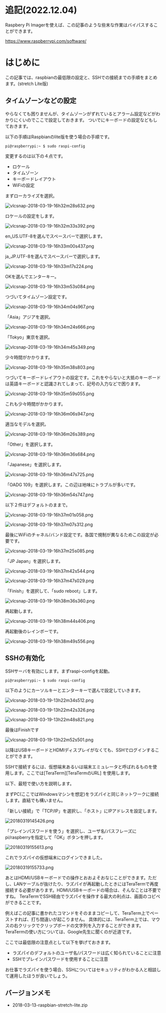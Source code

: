 <!--
title:   Raspbian stretch Liteで初期設定
tags:    RaspberryPi,Stretch,raspbian
id:      28d4451fcea598949aac
private: false
-->

# 追記(2022.12.04)

Raspbery Pi Imagerを使えば、この記事のような些末な作業はバイパスすることができます。

https://www.raspberrypi.com/software/


# はじめに

この記事では、raspbianの最低限の設定と、SSHでの接続までの手順をまとめます。(stretch Lite版)

## タイムゾーンなどの設定

やらなくても困りませんが、タイムゾーンがずれているとアラーム設定などがわかりにくいのでここで設定しておきます。
ついでにキーボードの設定などもしておきます。

以下の手順はRaspbianのlite版を使う場合の手順です。

```bash:コンソール
pi@raspberrypi:~ $ sudo raspi-config
```

変更するのは以下の４点です。

- ロケール
- タイムゾーン
- キーボードレイアウト
- WiFiの設定

まずローカライズを選択。

![vlcsnap-2018-03-19-16h32m28s632.png](https://qiita-image-store.s3.amazonaws.com/0/48424/7178fbf9-7a4a-05d1-8abe-12041d077257.png)

ロケールの設定をします。

![vlcsnap-2018-03-19-16h32m33s392.png](https://qiita-image-store.s3.amazonaws.com/0/48424/0e215459-433b-5e57-e0f7-318b2c6a3390.png)

en_US.UTF-8を選んでスペースバーで選択します。

![vlcsnap-2018-03-19-16h33m00s437.png](https://qiita-image-store.s3.amazonaws.com/0/48424/089cae94-7824-017c-ae0a-90543d6675d5.png)

ja_JP.UTF-8を選んでスペースバーで選択します。

![vlcsnap-2018-03-19-16h33m17s224.png](https://qiita-image-store.s3.amazonaws.com/0/48424/6f96379c-6204-9068-3b7c-9d42b520e224.png)

OKを選んでエンターキー。

![vlcsnap-2018-03-19-16h33m53s084.png](https://qiita-image-store.s3.amazonaws.com/0/48424/78758ed9-163c-4742-db57-b3b188aa9edc.png)

つづいてタイムゾーン設定です。

![vlcsnap-2018-03-19-16h34m04s967.png](https://qiita-image-store.s3.amazonaws.com/0/48424/0b9349d6-51d4-7d85-6289-c41dc24549c9.png)

「Asia」アジアを選択。

![vlcsnap-2018-03-19-16h34m24s666.png](https://qiita-image-store.s3.amazonaws.com/0/48424/7f277cb3-6c3f-31eb-5b0c-7643ccb8a6d6.png)

「Tokyo」東京を選択。

![vlcsnap-2018-03-19-16h34m45s349.png](https://qiita-image-store.s3.amazonaws.com/0/48424/98984de9-08c7-7373-f8da-39c5885a1216.png)

少々時間がかかります。

![vlcsnap-2018-03-19-16h35m38s803.png](https://qiita-image-store.s3.amazonaws.com/0/48424/54389830-067b-6ab5-36e0-bc70735d3fb9.png)

つづいてキーボードレイアウトの設定です。これをやらないと大抵のキーボードは英語キーボードと認識されてしまって、記号の入力などで困ります。

![vlcsnap-2018-03-19-16h35m59s055.png](https://qiita-image-store.s3.amazonaws.com/0/48424/bd5032e4-042d-24ab-6bdf-d84d4ff251c7.png)

これも少々時間がかかります。

![vlcsnap-2018-03-19-16h36m06s947.png](https://qiita-image-store.s3.amazonaws.com/0/48424/56458cb0-e5ce-e7b9-592d-4d178395edc1.png)

適当なモデルを選択。

![vlcsnap-2018-03-19-16h36m26s389.png](https://qiita-image-store.s3.amazonaws.com/0/48424/89ef25f6-6931-0000-8db0-aabc8710e2e4.png)

「Other」を選択します。

![vlcsnap-2018-03-19-16h36m36s684.png](https://qiita-image-store.s3.amazonaws.com/0/48424/447d07ba-cb25-2c45-3090-daef30e976a9.png)

「Japanese」を選択します。

![vlcsnap-2018-03-19-16h36m47s725.png](https://qiita-image-store.s3.amazonaws.com/0/48424/9ffef836-2ad7-6859-a123-5610823119dc.png)

「OADG 109」を選択します。この辺は地味にトラブルが多いです。

![vlcsnap-2018-03-19-16h36m54s747.png](https://qiita-image-store.s3.amazonaws.com/0/48424/f3b6d628-b2ae-6052-bcc0-98a2ab83eeb2.png)

以下２件はデフォルトのままで。

![vlcsnap-2018-03-19-16h37m01s058.png](https://qiita-image-store.s3.amazonaws.com/0/48424/49007fb7-dfaf-0c4a-fa41-f62ea741b90e.png)

![vlcsnap-2018-03-19-16h37m07s312.png](https://qiita-image-store.s3.amazonaws.com/0/48424/58907895-5fa2-bcfc-d6c1-f4db3eb53dac.png)

最後にWiFiのチャネル/バンド設定です。各国で規制が異なるためこの設定が必要です。

![vlcsnap-2018-03-19-16h37m25s085.png](https://qiita-image-store.s3.amazonaws.com/0/48424/4295b0c1-78a2-8ddf-1781-c9aabe817efb.png)

「JP Japan」を選択します。

![vlcsnap-2018-03-19-16h37m42s544.png](https://qiita-image-store.s3.amazonaws.com/0/48424/1bded223-121b-55dd-9e9f-6672a3e480c0.png)

![vlcsnap-2018-03-19-16h37m47s029.png](https://qiita-image-store.s3.amazonaws.com/0/48424/34240bd6-9a49-3610-48fe-7720f660a1ae.png)

「Finish」を選択して、「sudo reboot」します。

![vlcsnap-2018-03-19-16h38m36s360.png](https://qiita-image-store.s3.amazonaws.com/0/48424/e02a68e0-a706-e057-f3b0-109c03ccfc7b.png)

再起動します。

![vlcsnap-2018-03-19-16h38m44s406.png](https://qiita-image-store.s3.amazonaws.com/0/48424/d17c35b4-830a-e83f-4956-d2641da77b63.png)

再起動後のレインボーです。

![vlcsnap-2018-03-19-16h38m49s556.png](https://qiita-image-store.s3.amazonaws.com/0/48424/47bc2a5d-9c70-ec36-d059-7fa96d84ada0.png)

## SSHの有効化

SSHサーバを有効にします。まずraspi-configを起動。

```bash:コンソール
pi@raspberrypi:~ $ sudo raspi-config
```

以下のようにカーソルキーとエンターキーで選んで設定していきます。

![vlcsnap-2018-03-19-13h22m34s512.png](https://qiita-image-store.s3.amazonaws.com/0/48424/511b182b-3696-2157-ad38-b1a85bb1ce75.png)

![vlcsnap-2018-03-19-13h22m42s326.png](https://qiita-image-store.s3.amazonaws.com/0/48424/2d70c30a-b137-7f60-2065-b778feea2e74.png)

![vlcsnap-2018-03-19-13h22m48s821.png](https://qiita-image-store.s3.amazonaws.com/0/48424/51e65df2-38d7-51f7-7aba-6db4f35c64c4.png)

最後はFinishです

![vlcsnap-2018-03-19-13h22m52s501.png](https://qiita-image-store.s3.amazonaws.com/0/48424/22708536-bb59-6a54-6a5a-f27767510a8a.png)

以降はUSBキーボードとHDMIディスプレイがなくても、SSHでログインすることができます。

SSHで接続するには、仮想端末あるいは端末エミュレータと呼ばれるものを使用します。ここでは[TeraTerm][TeraTermのURL]
を使用します。

以下、最短で使い方を説明します。

まずPC(ここではWindowsマシンを想定)をラズパイと同じネットワークに接続します。直結でも構いません。

「新しい接続」で「TCP/IP」を選択し、「ホスト」にIPアドレスを設定します。

![20180319145426.png](https://qiita-image-store.s3.amazonaws.com/0/48424/ef3dc886-a09e-cdd1-8fe9-9efcaeb2b586.png)

「プレインパスワードを使う」を選択し、ユーザ名/パスフレーズにpi/raspberryを指定して「OK」ボタンを押します。

![20180319155613.png](https://qiita-image-store.s3.amazonaws.com/0/48424/3c4b7044-3be6-a177-cf0f-1c699e4e7650.png)

これでラズパイの仮想端末にログインできました。

![20180319155733.png](https://qiita-image-store.s3.amazonaws.com/0/48424/6634d328-2890-b2d0-6ff2-e82fa019d268.png)

あとはHDMI/USBキーボードでの操作とおおよそおなじことができます。ただし、LANケーブルが抜けたり、ラズパイが再起動したときにはTeraTermで再度接続する必要があります。HDMI/USBキーボードの場合は、そんなことは不要ですね。
TeraTermでSSH経由でラズパイを操作する最大の利点は、画面のコピペができることです。

例えばこの記事に書かれたコマンドをそのままコピーして、TeraTerm上でペーストすれば、打ち間違いが起こりません。
具体的には、TeraTerm上では、マウスの右クリックでクリップボードの文字列を入力することができます。
TeraTermの使い方については、Google先生に聞くのが近道です。

ここでは最低限の注意点として以下を挙げておきます。

- ラズパイのデフォルトのユーザ名/パスワードは広く知られていることに注意
- SSHでプレインパスワードを使用することに注意

お仕事でラズパイを使う場合、SSHについてはセキュリティがわかる人と相談して運用したほうが良いでしょう。

## バージョンメモ

- 2018-03-13-raspbian-stretch-lite.zip